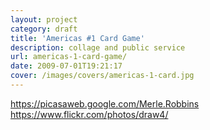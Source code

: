 ```yaml
---
layout: project
category: draft
title: 'Americas #1 Card Game'
description: collage and public service
url: americas-1-card-game/
date: 2009-07-01T19:21:17
cover: /images/covers/americas-1-card.jpg
---
```

https://picasaweb.google.com/Merle.Robbins https://www.flickr.com/photos/draw4/
